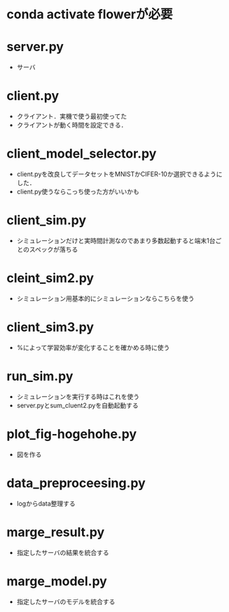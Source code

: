# conda activate flowerが必要

# server.py  
* サーバ

# client.py  
* クライアント．実機で使う最初使ってた
* クライアントが動く時間を設定できる．

# client_model_selector.py  
* client.pyを改良してデータセットをMNISTかCIFER-10か選択できるようにした．
* client.py使うならこっち使った方がいいかも

# client_sim.py
* シミュレーションだけと実時間計測なのであまり多数起動すると端末1台ごとのスペックが落ちる

# cleint_sim2.py
* シミュレーション用基本的にシミュレーションならこちらを使う

# client_sim3.py
* %によって学習効率が変化することを確かめる時に使う

# run_sim.py
* シミュレーションを実行する時はこれを使う
* server.pyとsum_cluent2.pyを自動起動する

# plot_fig-hogehohe.py
* 図を作る

# data_preproceesing.py
* logからdata整理する

# marge_result.py
* 指定したサーバの結果を統合する

# marge_model.py
* 指定したサーバのモデルを統合する
